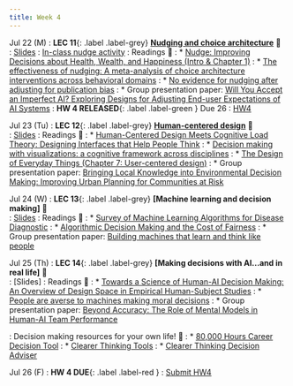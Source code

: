 ```yaml
---
title: Week 4 
---
```


Jul 22 (M)
: **LEC 11**{: .label .label-grey} **[Nudging and choice architecture](https://ucsd.zoom.us/rec/share/7rBIQjStjbeFmPGeCF8XDlYxrRLRhEY40T361ylF-S9xYvPpk6S9bAaRjzkfyOao.dNdSalv2Uz9_FNhQ?startTime=1721692839000)** 🎥  
    : [Slides](https://canvas.ucsd.edu/files/12841812/download?download_frd=1)
: [In-class nudge activity](https://docs.google.com/presentation/d/1RQ1JWjyF0SOXhxTYqyqcrIv9YCE3hcjpgeqVp8Cvzjw/edit?usp=sharing)
: Readings 📖
: * [Nudge: Improving Decisions about Health, Wealth, and Happiness (Intro & Chapter 1)](https://canvas.ucsd.edu/files/12836356/download?download_frd=1)
: * [The effectiveness of nudging: A meta-analysis of choice architecture interventions across behavioral domains](https://canvas.ucsd.edu/files/12836357/download?download_frd=1)
: * [No evidence for nudging after adjusting for publication bias](https://canvas.ucsd.edu/files/12836362/download?download_frd=1)
: * Group presentation paper: [Will You Accept an Imperfect AI? Exploring Designs for Adjusting End-user Expectations of AI Systems](https://www.microsoft.com/en-us/research/uploads/prod/2019/01/chi19_kocielnik_et_al.pdf)
:  **HW 4 RELEASED**{: .label .label-green } Due 26
    : [HW4](https://docs.google.com/document/d/1Up9ibS0XMuEIN9fjyDJiBMp6RMgBkymyEFj0ylbAwgE/edit?usp=sharing)

Jul 23 (Tu)
: **LEC 12**{: .label .label-grey} **[Human-centered design](https://ucsd.zoom.us/rec/play/lrhR47RTHDKOCaStRYwKXNb_x43uCoioOys5Xk4EQ89k64NUFuNENeAhU9VwjnNJ7gPyuX-4N1AL7JJX._GeTwhfmh8iUNbI6?autoplay=true&startTime=1721779249000)** 🎥  
    : [Slides](https://canvas.ucsd.edu/files/12845278/download?download_frd=1)
: Readings 📖
: * [Human-Centered Design Meets Cognitive Load Theory: Designing Interfaces that Help People Think](https://canvas.ucsd.edu/files/12836369/download?download_frd=1)
: * [Decision making with visualizations: a cognitive framework across disciplines](https://canvas.ucsd.edu/files/12837393/download?download_frd=1)
: * [The Design of Everyday Things (Chapter 7: User-centered design)](https://canvas.ucsd.edu/files/12837302/download?download_frd=1)
: * Group presentation paper: [Bringing Local Knowledge into Environmental Decision Making: Improving Urban Planning for Communities at Risk](https://journals.sagepub.com/doi/10.1177/0739456x03022004008)

Jul 24 (W)
: **LEC 13**{: .label .label-grey} **[Machine learning and decision making]** 🎥  
    : [Slides](https://canvas.ucsd.edu/files/12846673/download?download_frd=1)
: Readings 📖
: * [Survey of Machine Learning Algorithms for Disease Diagnostic](https://canvas.ucsd.edu/files/12837292/download?download_frd=1)
: * [Algorithmic Decision Making and the Cost of Fairness](https://canvas.ucsd.edu/files/12836373/download?download_frd=1)
: * Group presentation paper: [Building machines that learn and think like people](https://www.cambridge.org/core/journals/behavioral-and-brain-sciences/article/building-machines-that-learn-and-think-like-people/A9535B1D745A0377E16C590E14B94993)

Jul 25 (Th)
: **LEC 14**{: .label .label-grey} **[Making decisions with AI…and in real life]** 🎥  
    : [Slides]
: Readings 📖
: * [Towards a Science of Human-AI Decision Making: An Overview of Design Space in Empirical Human-Subject Studies](https://canvas.ucsd.edu/files/12836370/download?download_frd=1)
: * [People are averse to machines making moral decisions](https://canvas.ucsd.edu/files/12836361/download?download_frd=1)
: * Group presentation paper: [Beyond Accuracy: The Role of Mental Models in Human-AI Team Performance](https://canvas.ucsd.edu/files/12836360/download?download_frd=1)

: Decision making resources for your own life! 🤔
: * [80,000 Hours Career Decision Tool](https://80000hours.org/career-decision/)
: * [Clearer Thinking Tools](https://www.clearerthinking.org/tools)
: * [Clearer Thinking Decision Adviser](https://programs.clearerthinking.org/decisionmaker.html)

Jul 26 (F)
:  **HW 4 DUE**{: .label .label-red } 
    : [Submit HW4](https://canvas.ucsd.edu/courses/57867/assignments/820352)
